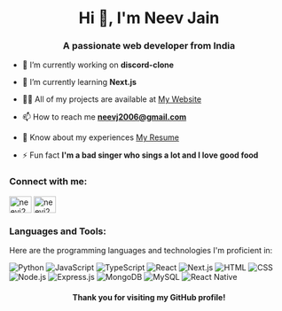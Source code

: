 <h1 align="center">Hi 👋, I'm Neev Jain</h1>
<h3 align="center">A passionate web developer from India</h3>

- 🔭 I’m currently working on **discord-clone**

- 🌱 I’m currently learning **Next.js**

- 👨‍💻 All of my projects are available at [My Website](https://neevj2006.github.io/portfolio/)

- 📫 How to reach me **neevj2006@gmail.com**

- 📄 Know about my experiences [My Resume](https://drive.google.com/file/d/1L8wDjAplXK0aTpjUbL8gqkEG8hI__9f8/view?usp=sharing)

- ⚡ Fun fact **I'm a bad singer who sings a lot and I love good food**

<h3 align="left">Connect with me:</h3>
<p align="left">
<a href="https://linkedin.com/in/neevj2006" target="blank"><img align="center" src="https://raw.githubusercontent.com/rahuldkjain/github-profile-readme-generator/master/src/images/icons/Social/linked-in-alt.svg" alt="neevj2006" height="30" width="40" /></a>
<a href="https://instagram.com/neevj2006" target="blank"><img align="center" src="https://raw.githubusercontent.com/rahuldkjain/github-profile-readme-generator/master/src/images/icons/Social/instagram.svg" alt="neevj2006" height="30" width="40" /></a>
</p>

<h3 align="left">Languages and Tools:</h3>
Here are the programming languages and technologies I'm proficient in:

![Python](https://img.shields.io/badge/-Python-3776AB?style=for-the-badge&logo=python&logoColor=white)
![JavaScript](https://img.shields.io/badge/-JavaScript-F7DF1E?style=for-the-badge&logo=javascript&logoColor=black)
![TypeScript](https://img.shields.io/badge/-TypeScript-3178C6?style=for-the-badge&logo=typescript&logoColor=white)
![React](https://img.shields.io/badge/-React-61DAFB?style=for-the-badge&logo=react&logoColor=black)
![Next.js](https://img.shields.io/badge/-Next.js-000000?style=for-the-badge&logo=nextdotjs&logoColor=white)
![HTML](https://img.shields.io/badge/-HTML5-E34F26?style=for-the-badge&logo=html5&logoColor=white)
![CSS](https://img.shields.io/badge/-CSS3-1572B6?style=for-the-badge&logo=css3&logoColor=white)
![Node.js](https://img.shields.io/badge/-Node.js-339933?style=for-the-badge&logo=nodedotjs&logoColor=white)
![Express.js](https://img.shields.io/badge/-Express.js-000000?style=for-the-badge&logo=express&logoColor=white)
![MongoDB](https://img.shields.io/badge/-MongoDB-47A248?style=for-the-badge&logo=mongodb&logoColor=white)
![MySQL](https://img.shields.io/badge/-MySQL-4479A1?style=for-the-badge&logo=mysql&logoColor=white)
![React Native](https://img.shields.io/badge/-React_Native-61DAFB?style=for-the-badge&logo=react&logoColor=black)


<h4 align="center"> Thank you for visiting my GitHub profile!</h4>
